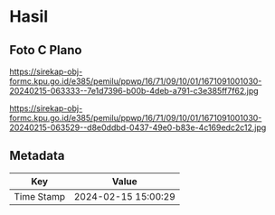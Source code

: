 # Hasil

## Foto C Plano

https://sirekap-obj-formc.kpu.go.id/e385/pemilu/ppwp/16/71/09/10/01/1671091001030-20240215-063333--7e1d7396-b00b-4deb-a791-c3e385ff7f62.jpg

https://sirekap-obj-formc.kpu.go.id/e385/pemilu/ppwp/16/71/09/10/01/1671091001030-20240215-063529--d8e0ddbd-0437-49e0-b83e-4c169edc2c12.jpg


## Metadata

| Key        | Value               |
| ---------- | ------------------- |
| Time Stamp | 2024-02-15 15:00:29 |




